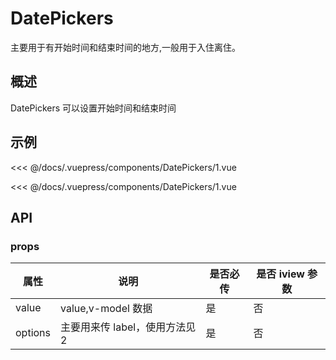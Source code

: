 # DatePickers

主要用于有开始时间和结束时间的地方,一般用于入住离住。

## 概述

DatePickers 可以设置开始时间和结束时间

## 示例

<demo-block title='1. 基础用法' desc='日期选择器的基本使用方法。'>
  <div slot='demo' class='theme-default-w50'><DatePickers-1></DatePickers-1></div>
  <div slot='code'>

<<< @/docs/.vuepress/components/DatePickers/1.vue

  </div>
</demo-block>

<demo-block title='2. 使用 Label:' desc='日期选择器的传入 label。'>
  <div slot='demo' class='theme-default-w50'><DatePickers-1></DatePickers-1></div>
  <div slot='code'>

<<< @/docs/.vuepress/components/DatePickers/1.vue

  </div>
</demo-block>

## API

### props

| 属性    | 说明                           | 是否必传 | 是否 iview 参数 |
| ------- | ------------------------------ | -------- | --------------- |
| value   | value,v-model 数据             | 是       | 否              |
| options | 主要用来传 label，使用方法见 2 | 是       | 否              |

```

```
